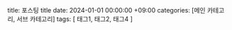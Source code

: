 title: 포스팅 title
date: 2024-01-01 00:00:00 +09:00
categories: [메인 카테고리, 서브 카테고리]
tags:
  [
    태그1,
    태그2,
    태그4
  ]
